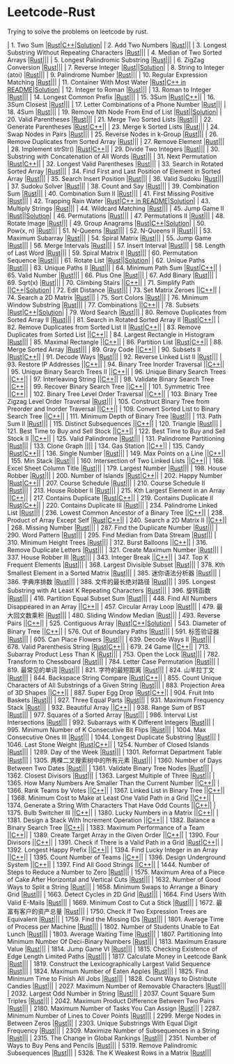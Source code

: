 # Leetcode-Rust 

Trying to solve the problems on leetcode by rust.


| 1. Two Sum |[Rust](./1.%20Two%20Sum/src/main.rs)|[C++](./1.%20Two%20Sum/Solution.cpp)|[Solution](./1.%20Two%20Sum/README.md)|
| 2. Add Two Numbers |[Rust](./2.%20Add%20Two%20Numbers/src/main.rs)|||
| 3. Longest Substring Without Repeating Characters |[Rust](./3.%20Longest%20Substring%20Without%20Repeating%20Characters/src/main.rs)|||
| 4. Median of Two Sorted Arrays |[Rust](./4.%20Median%20of%20Two%20Sorted%20Arrays/src/main.rs)|||
| 5. Longest Palindromic Substring |[Rust](./5.%20Longest%20Palindromic%20Substring/src/main.rs)|||
| 6. ZigZag Conversion |[Rust](./6.%20ZigZag%20Conversion/src/main.rs)|||
| 7. Reverse Integer |[Rust](./7.%20Reverse%20Integer/src/main.rs)||[Solution](./7.%20Reverse%20Integer/README.md)|
| 8. String to Integer (atoi) |[Rust](./8.%20String%20to%20Integer%20(atoi)/src/main.rs)|||
| 9. Palindrome Number |[Rust](./9.%20Palindrome%20Number/src/main.rs)|||
| 10. Regular Expression Matching |[Rust](./10.%20Regular%20Expression%20Matching/src/main.rs)|||
| 11. Container With Most Water |[Rust](./11.%20Container%20With%20Most%20Water/src/main.rs)|[C++ in README](./11.%20Container%20With%20Most%20Water/REAMDE.md)|[Solution](./11.%20Container%20With%20Most%20Water/REAMDE.md)|
| 12. Integer to Roman |[Rust](./12.%20Integer%20to%20Roman/src/main.rs)|||
| 13. Roman to Integer |[Rust](./13.%20Roman%20to%20Integer/src/main.rs)|||
| 14. Longest Common Prefix |[Rust](./14.%20Longest%20Common%20Prefix/src/main.rs)|||
| 15. 3Sum |[Rust](./15.%203Sum/src/main.rs)|[C++](./15.%203Sum/Solution.cpp)||
| 16. 3Sum Closest |[Rust](./16.%203Sum%20Closest/src/main.rs)|||
| 17. Letter Combinations of a Phone Number |[Rust](./17.%20Letter%20Combinations%20of%20a%20Phone%20Number/src/main.rs)|||
| 18. 4Sum |[Rust](./18.%204Sum/src/main.rs)|||
| 19. Remove Nth Node From End of List |[Rust](./19.%20Remove%20Nth%20Node%20From%20End%20of%20List/src/main.rs)||[Solution](./19.%20Remove%20Nth%20Node%20From%20End%20of%20List/README.md)|
| 20. Valid Parentheses |[Rust](./20.%20Valid%20Parentheses/src/main.rs)|||
| 21. Merge Two Sorted Lists |[Rust](./21.%20Merge%20Two%20Sorted%20Lists/src/main.rs)|||
| 22. Generate Parentheses |[Rust](./22.%20Generate%20Parentheses/src/main.rs)|[C++](./22.%20Generate%20Parentheses/Solution.cpp)||
| 23. Merge k Sorted Lists |[Rust](./23.%20Merge%20k%20Sorted%20Lists/src/main.rs)|||
| 24. Swap Nodes in Pairs |[Rust](./24.%20Swap%20Nodes%20in%20Pairs/src/main.rs)|||
| 25. Reverse Nodes in k-Group |[Rust](./25.%20Reverse%20Nodes%20in%20k-Group/src/main.rs)|||
| 26. Remove Duplicates from Sorted Array |[Rust](./26.%20Remove%20Duplicates%20from%20Sorted%20Array/src/main.rs)|||
| 27. Remove Element |[Rust](./27.%20Remove%20Element/src/main.rs)|||
| 28. Implement strStr() |[Rust](./28.%20Implement%20strStr()/src/main.rs)|[C++](./28.%20Implement%20strStr()/Solution.cpp)||
| 29. Divide Two Integers |[Rust](./29.%20Divide%20Two%20Integers/src/main.rs)|||
| 30. Substring with Concatenation of All Words |[Rust](./30.%20Substring%20with%20Concatenation%20of%20All%20Words/src/main.rs)|||
| 31. Next Permutation |[Rust](./31.%20Next%20Permutation/src/main.rs)|[C++](./31.%20Next%20Permutation/Solution.cpp)||
| 32. Longest Valid Parentheses |[Rust](./32.%20Longest%20Valid%20Parentheses/src/main.rs)|||
| 33. Search in Rotated Sorted Array |[Rust](./33.%20Search%20in%20Rotated%20Sorted%20Array/src/main.rs)|||
| 34. Find First and Last Position of Element in Sorted Array |[Rust](./34.%20Find%20First%20and%20Last%20Position%20of%20Element%20in%20Sorted%20Array/src/main.rs)|||
| 35. Search Insert Position |[Rust](./35.%20Search%20Insert%20Position/src/main.rs)|||
| 36. Valid Sudoku |[Rust](./36.%20Valid%20Sudoku/src/main.rs)|||
| 37. Sudoku Solver |[Rust](./37.%20Sudoku%20Solver/src/main.rs)|||
| 38. Count and Say |[Rust](./38.%20Count%20and%20Say/src/main.rs)|||
| 39. Combination Sum |[Rust](./39.%20Combination%20Sum/src/main.rs)|||
| 40. Combination Sum II |[Rust](./40.%20Combination%20Sum%20II/src/main.rs)|||
| 41. First Missing Positive |[Rust](./41.%20First%20Missing%20Positive/src/main.rs)|||
| 42. Trapping Rain Water |[Rust](./42.%20Trapping%20Rain%20Water/src/main.rs)|[C++ in README](./42.%20Trapping%20Rain%20Water/README.md)|[Solution](./42.%20Trapping%20Rain%20Water/README.md)|
| 43. Multiply Strings |[Rust](./43.%20Multiply%20Strings/src/main.rs)|||
| 44. Wildcard Matching |[Rust](./44.%20Wildcard%20Matching/src/main.rs)|||
| 45. Jump Game II |[Rust](./45.%20Jump%20Game%20II/src/main.rs)||[Solution](./45.%20Jump%20Game%20II/README.md)|
| 46. Permutations |[Rust](./46.%20Permutations/src/main.rs)|||
| 47. Permutations II |[Rust](./47.%20Permutations%20II/src/main.rs)|||
| 48. Rotate Image |[Rust](./48.%20Rotate%20Image/src/main.rs)|||
| 49. Group Anagrams |[Rust](./49.%20Group%20Anagrams/src/main.rs)|[C++](./49.%20Group%20Anagrams/Solution.cpp)|[Solution](./49.%20Group%20Anagrams/README.md)|
| 50. Pow(x, n) |[Rust](./50.%20Pow(x,%20n)/src/main.rs)|||
| 51. N-Queens |[Rust](./51.%20N-Queens/src/main.rs)|||
| 52. N-Queens II |[Rust](./52.%20N-Queens%20II/src/main.rs)|||
| 53. Maximum Subarray |[Rust](./53.%20Maximum%20Subarray/src/main.rs)|||
| 54. Spiral Matrix |[Rust](./54.%20Spiral%20Matrix/src/main.rs)|||
| 55. Jump Game |[Rust](./55.%20Jump%20Game/src/main.rs)|||
| 56. Merge Intervals |[Rust](./Merge%20Intervals/56.%20Merge%20Intervals/src/main.rs)|||
| 57. Insert Interval |[Rust](./Merge%20Intervals/57.%20Insert%20Interval/src/main.rs)|||
| 58. Length of Last Word |[Rust](./58.%20Length%20of%20Last%20Word/src/main.rs)|||
| 59. Spiral Matrix II |[Rust](./59.%20Spiral%20Matrix%20II/src/main.rs)|||
| 60. Permutation Sequence |[Rust](./60.%20Permutation%20Sequence/src/main.rs)|||
| 61. Rotate List |[Rust](./61.%20Rotate%20List/src/main.rs)||[Solution](./61.%20Rotate%20List/README.md)|
| 62. Unique Paths |[Rust](./62.%20Unique%20Paths/src/main.rs)|||
| 63. Unique Paths II |[Rust](./63.%20Unique%20Paths%20II/src/main.rs)|||
| 64. Minimum Path Sum |[Rust](./64.%20Minimum%20Path%20Sum/src/main.rs)|[C++](./64.%20Minimum%20Path%20Sum/Solution.cpp)||
| 65. Valid Number |[Rust](./65.%20Valid%20Number/src/main.rs)|||
| 66. Plus One |[Rust](./66.%20Plus%20One/src/main.rs)|||
| 67. Add Binary |[Rust](./67.%20Add%20Binary/src/main.rs)|||
| 69. Sqrt(x) |[Rust](./69.%20Sqrt(x)/src/main.rs)|||
| 70. Climbing Stairs ||[C++](./70.%20Climbing%20Stairs/Solution.cpp)||
| 71. Simplify Path ||[C++](./71.%20Simplify%20Path/Solution.cpp)|[Solution](./71.%20Simplify%20Path/README.md)|
| 72. Edit Distance |[Rust](./72.%20Edit%20Distance/src/main.rs)|||
| 73. Set Matrix Zeroes ||[C++](./73.%20Set%20Matrix%20Zeroes/Solution.cpp)||
| 74. Search a 2D Matrix |[Rust](./74.%20Search%20a%202D%20Matrix/src/main.rs)|||
| 75. Sort Colors |[Rust](./Two%20Pointers/75.%20Sort%20Colors/src/main.rs)|||
| 76. Minimum Window Substring |[Rust](./Sliding%20Window/76.%20Minimum%20Window%20Substring/src/main.rs)|||
| 77. Combinations ||[C++](./77.%20Combinations/Solution.cpp)||
| 78. Subsets |[Rust](./78.%20Subsets/src/main.rs)|[C++](./78.%20Subsets/Solution.cpp)|[Solution](./78.%20Subsets/README.md)|
| 79. Word Search |[Rust](./79.%20Word%20Search/src/main.rs)|||
| 80. Remove Duplicates from Sorted Array II |[Rust](./80.%20Remove%20Duplicates%20from%20Sorted%20Array%20II/src/main.rs)|||
| 81. Search in Rotated Sorted Array II |[Rust](./81.%20Search%20in%20Rotated%20Sorted%20Array%20II/src/main.rs)|[C++](./81.%20Search%20in%20Rotated%20Sorted%20Array%20II/Solution.cpp)||
| 82. Remove Duplicates from Sorted List II |[Rust](./82.%20Remove%20Duplicates%20from%20Sorted%20List%20II/src/main.rs)|[C++](./82.%20Remove%20Duplicates%20from%20Sorted%20List%20II/Solution.cpp)||
| 83. Remove Duplicates from Sorted List ||[C++](./83.%20Remove%20Duplicates%20from%20Sorted%20List/Solution.cpp)||
| 84. Largest Rectangle in Histogram |[Rust](./84.%20Largest%20Rectangle%20in%20Histogram/src/main.rs)|||
| 85. Maximal Rectangle ||[C++](./85.%20Maximal%20Rectangle/Solution.cpp)||
| 86. Partition List |[Rust](./86.%20Partition%20List/src/main.rs)|[C++](./86.%20Partition%20List/Solution.cpp)||
| 88. Merge Sorted Array |[Rust](./88.%20Merge%20Sorted%20Array/src/main.rs)|||
| 89. Gray Code ||[C++](./89.%20Gray%20Code/Solution.cpp)||
| 90. Subsets II |[Rust](./90.%20Subsets%20II/src/main.rs)|[C++](./90.%20Subsets%20II/Solution.cpp)||
| 91. Decode Ways |[Rust](./91.%20Decode%20Ways/src/main.rs)|||
| 92. Reverse Linked List II |[Rust](./92.%20Reverse%20Linked%20List%20II/src/main.rs)|||
| 93. Restore IP Addresses ||[C++](./93.%20Restore%20IP%20Addresses/Solution.cpp)||
| 94. Binary Tree Inorder Traversal ||[C++](./94.%20Binary%20Tree%20Inorder%20Traversal/Solution.cpp)||
| 95. Unique Binary Search Trees II ||[C++](./95.%20Unique%20Binary%20Search%20Trees%20II/Solution.cpp)||
| 96. Unique Binary Search Trees ||[C++](./96.%20Unique%20Binary%20Search%20Trees/Solution.cpp)||
| 97. Interleaving String ||[C++](./97.%20Interleaving%20String/Solution.cpp)||
| 98. Validate Binary Search Tree ||[C++](./98.%20Validate%20Binary%20Search%20Tree/Solution.cpp)||
| 99. Recover Binary Search Tree ||[C++](./99.%20Recover%20Binary%20Search%20Tree/Solution.cpp)||
| 101. Symmetric Tree ||[C++](./101.%20Symmetric%20Tree/Solution.cpp)||
| 102. Binary Tree Level Order Traversal ||[C++](./102.%20Binary%20Tree%20Level%20Order%20Traversal/Solution.cpp)||
| 103. Binary Tree Zigzag Level Order Traversal |[Rust](./Tree/103.%20Binary%20Tree%20Zigzag%20Level%20Order%20Traversal/src/main.rs)|||
| 105. Construct Binary Tree from Preorder and Inorder Traversal ||[C++](./105.%20Construct%20Binary%20Tree%20from%20Preorder%20and%20Inorder%20Traversal/Solution.cpp)||
| 109. Convert Sorted List to Binary Search Tree ||[C++](./109.%20Convert%20Sorted%20List%20to%20Binary%20Search%20Tree/Solution.cpp)||
| 111. Minimum Depth of Binary Tree |[Rust](./Tree/111.%20Minimum%20Depth%20of%20Binary%20Tree/src/main.rs)|||
| 113. Path Sum II |[Rust](./Tree/113.%20Path%20Sum%20II/src/main.rs)|||
| 115. Distinct Subsequences ||[C++](./115.%20Distinct%20Subsequences/Solution.cpp)||
| 120. Triangle |[Rust](./120.%20Triangle/src/main.rs)|||
| 121. Best Time to Buy and Sell Stock ||[C++](./121.%20Best%20Time%20to%20Buy%20and%20Sell%20Stock/Solution.cpp)||
| 122. Best Time to Buy and Sell Stock II ||[C++](./122.%20Best%20Time%20to%20Buy%20and%20Sell%20Stock%20II/Solution.cpp)||
| 125. Valid Palindrome |[Rust](./125.%20Valid%20Palindrome/src/main.rs)|||
| 131. Palindrome Partitioning |[Rust](./131.%20Palindrome%20Partitioning/src/main.rs)|||
| 133. Clone Graph ||||
| 134. Gas Station ||[C++](./134.%20Gas%20Station/Solution.cpp)||
| 135. Candy |[Rust](./135.%20Candy/src/main.rs)|[C++](./135.%20Candy/Solution.cpp)||
| 136. Single Number |[Rust](./136.%20Single%20Number/src/main.rs)|||
| 149. Max Points on a Line ||[C++](./149.%20Max%20Points%20on%20a%20Line/Solution.cpp)||
| 155. Min Stack |[Rust](./155.%20Min%20Stack/src/main.rs)|||
| 160. Intersection of Two Linked Lists ||[C++](./160.%20Intersection%20of%20Two%20Linked%20Lists/Solution.cpp)||
| 168. Excel Sheet Column Title |[Rust](./168.%20Excel%20Sheet%20Column%20Title/src/main.rs)|||
| 179. Largest Number |[Rust](./179.%20Largest%20Number/src/main.rs)|||
| 198. House Robber |[Rust](./198.%20House%20Robber/src/main.rs)|||
| 200. Number of Islands |[Rust](./200.%20Number%20of%20Islands/src/main.rs)|[C++](./200.%20Number%20of%20Islands/Solution.cpp)||
| 202. Happy Number |[Rust](./Two%20Pointers/202.%20Happy%20Number/src/main.rs)|[C++](./Two%20Pointers/202.%20Happy%20Number/Solution.cpp)||
| 207. Course Schedule |[Rust](./Topological%20Sort/207.%20Course%20Schedule/src/main.rs)|||
| 210. Course Schedule II |[Rust](./Topological%20Sort/210.%20Course%20Schedule%20II/src/main.rs)|||
| 213. House Robber II |[Rust](./213.%20House%20Robber%20II/src/main.rs)|||
| 215. Kth Largest Element in an Array ||[C++](./215.%20Kth%20Largest%20Element%20in%20an%20Array/Solution.cpp)||
| 217. Contains Duplicate |[Rust](./217.%20Contains%20Duplicate/src/main.rs)|[C++](./217.%20Contains%20Duplicate/Solution.cpp)||
| 219. Contains Duplicate II |[Rust](./219.%20Contains%20Duplicate%20II/src/main.rs)|[C++](./219.%20Contains%20Duplicate%20II/Solution.cpp)||
| 220. Contains Duplicate III |[Rust](./220.%20Contains%20Duplicate%20III/src/main.rs)|||
| 234. Palindrome Linked List |[Rust](./Two%20Pointers/234.%20Palindrome%20Linked%20List/src/main.rs)|||
| 236. Lowest Common Ancestor of a Binary Tree ||[C++](./Tree/236.%20Lowest%20Common%20Ancestor%20of%20a%20Binary%20Tree/Solution.cpp)||
| 238. Product of Array Except Self |[Rust](./238.%20Product%20of%20Array%20Except%20Self/src/main.rs)|[C++](./238.%20Product%20of%20Array%20Except%20Self/Solution.cpp)||
| 240. Search a 2D Matrix II ||[C++](./240.%20Search%20a%202D%20Matrix%20II/Solution.cpp)||
| 268. Missing Number |[Rust](./Cyclic%20Sort/268.%20Missing%20Number/src/main.rs)|||
| 287. Find the Duplicate Number |[Rust](./Cyclic%20Sort/287.%20Find%20the%20Duplicate%20Number/src/main.rs)|||
| 290. Word Pattern |[Rust](./290.%20Word%20Pattern/src/main.rs)|||
| 295. Find Median from Data Stream |[Rust](./Two%20Heaps/295.%20Find%20Median%20from%20Data%20Stream/src/main.rs)|||
| 310. Minimum Height Trees |[Rust](./Topological%20Sort/310.%20Minimum%20Height%20Trees/src/main.rs)|||
| 312. Burst Balloons ||[C++](./312.%20Burst%20Balloons/Solution.cpp)||
| 316. Remove Duplicate Letters |[Rust](./316.%20Remove%20Duplicate%20Letters/src/main.rs)|||
| 321. Create Maximum Number |[Rust](./Dynamic%20Programming/321.%20Create%20Maximum%20Number/src/main.rs)|||
| 337. House Robber III |[Rust](./337.%20House%20Robber%20III/src/main.rs)|||
| 343. Integer Break ||[C++](./343.%20Integer%20Break/Solution.cpp)||
| 347. Top K Frequent Elements |[Rust](./347.%20Top%20K%20Frequent%20Elements/src/main.rs)|||
| 368. Largest Divisible Subset |[Rust](./368.%20Largest%20Divisible%20Subset/src/main.rs)|||
| 378. Kth Smallest Element in a Sorted Matrix |[Rust](./378.%20Kth%20Smallest%20Element%20in%20a%20Sorted%20Matrix/src/main.rs)|||
| 385. 迷你语法分析器 |[Rust](./cn/385.%20迷你语法分析器/src/main.rs)|||
| 386. 字典序排数 |[Rust](./cn/386.%20字典序排数/src/main.rs)|||
| 388. 文件的最长绝对路径 |[Rust](./cn/388.%20文件的最长绝对路径/src/main.rs)|||
| 395. Longest Substring with At Least K Repeating Characters |[Rust](./Sliding%20Window/395.%20Longest%20Substring%20with%20At%20Least%20K%20Repeating%20Characters/src/main.rs)|||
| 396. 旋转函数 |[Rust](./cn/396.%20旋转函数/src/main.rs)|||
| 416. Partition Equal Subset Sum |[Rust](./416.%20Partition%20Equal%20Subset%20Sum/src/main.rs)|||
| 448. Find All Numbers Disappeared in an Array ||[C++](./448.%20Find%20All%20Numbers%20Disappeared%20in%20an%20Array/Solution.cpp)||
| 457. Circular Array Loop |[Rust](./Two%20Pointers/457.%20Circular%20Array%20Loop/src/main.rs)|||
| 479. 最大回文数乘积 |[Rust](./cn/479.%20最大回文数乘积/src/main.rs)|||
| 480. Sliding Window Median |[Rust](./Two%20Heaps/480.%20Sliding%20Window%20Median/src/main.rs)|||
| 493. Reverse Pairs ||[C++](./493.%20Reverse%20Pairs/Solution.cpp)||
| 525. Contiguous Array |[Rust](./525.%20Contiguous%20Array/src/main.rs)|[C++](./525.%20Contiguous%20Array/Solution.cpp)|[Solution](./525.%20Contiguous%20Array/README.md)|
| 543. Diameter of Binary Tree ||[C++](./543.%20Diameter%20of%20Binary%20Tree/Solution.cpp)||
| 576. Out of Boundary Paths |[Rust](./576.%20Out%20of%20Boundary%20Paths/src/main.rs)|||
| 591. 标签验证器 |[Rust](./cn/591.%20标签验证器/src/main.rs)|||
| 605. Can Place Flowers |[Rust](./605.%20Can%20Place%20Flowers/src/main.rs)|||
| 639. Decode Ways II |[Rust](./639.%20Decode%20Ways%20II/src/main.rs)|||
| 678. Valid Parenthesis String |[Rust](./678.%20Valid%20Parenthesis%20String/src/main.rs)|[C++](./678.%20Valid%20Parenthesis%20String/Solution.cpp)||
| 679. 24 Game ||[C++](./679.%2024%20Game/Solution.cpp)||
| 713. Subarray Product Less Than K |[Rust](./Two%20Pointers/713.%20Subarray%20Product%20Less%20Than%20K/src/main.rs)|||
| 753. Open the Lock |[Rust](./753.%20Open%20the%20Lock/src/main.rs)|||
| 782. Transform to Chessboard |[Rust](./782.%20Transform%20to%20Chessboard/src/main.rs)|||
| 784. Letter Case Permutation |[Rust](./784.%20Letter%20Case%20Permutation/src/main.rs)|||
| 819. 最常见的单词 |[Rust](./cn/819.%20最常见的单词/src/main.rs)|||
| 821. 字符的最短距离 |[Rust](./cn/821.%20字符的最短距离/src/main.rs)|||
| 824. 山羊拉丁文 |[Rust](./cn/824.%20山羊拉丁文/src/main.rs)|||
| 844. Backspace String Compare |[Rust](./Two%20Pointers/844.%20Backspace%20String%20Compare/src/main.rs)|[C++](./Two%20Pointers/844.%20Backspace%20String%20Compare/Solution.cpp)||
| 855. Count Unique Characters of All Substrings of a Given String |[Rust](./855.%20Count%20Unique%20Characters%20of%20All%20Substrings%20of%20a%20Given%20String/src/main.rs)|||
| 883. Projection Area of 3D Shapes ||[C++](./883.%20Projection%20Area%20of%203D%20Shapes/Solution.cpp)||
| 887. Super Egg Drop |[Rust](./Dynamic%20Programming/887.%20Super%20Egg%20Drop/src/main.rs)|[C++](./Dynamic%20Programming/887.%20Super%20Egg%20Drop/Solution.cpp)||
| 904. Fruit Into Baskets |[Rust](./Sliding%20Window/904.%20Fruit%20Into%20Baskets/src/main.rs)|||
| 927. Three Equal Parts |[Rust](./927.%20Three%20Equal%20Parts/src/main.rs)|||
| 931. Maximum Frequency Stack |[Rust](./931.%20Maximum%20Frequency%20Stack/src/main.rs)|||
| 932. Beautiful Array ||[C++](./932.%20Beautiful%20Array/Solution.cpp)||
| 938. Range Sum of BST |[Rust](./Tree/938.%20Range%20Sum%20of%20BST/src/main.rs)|||
| 977. Squares of a Sorted Array |[Rust](./Two%20Pointers/977.%20Squares%20of%20a%20Sorted%20Array/src/main.rs)|||
| 986. Interval List Intersections |[Rust](./Merge%20Intervals/986.%20Interval%20List%20Intersections/src/main.rs)|||
| 992. Subarrays with K Different Integers |[Rust](./Sliding%20Window/992.%20Subarrays%20with%20K%20Different%20Integers/src/main.rs)|||
| 995. Minimum Number of K Consecutive Bit Flips |[Rust](./995.%20Minimum%20Number%20of%20K%20Consecutive%20Bit%20Flips/src/main.rs)|||
| 1004. Max Consecutive Ones III |[Rust](./1004.%20Max%20Consecutive%20Ones%20III/src/main.rs)|||
| 1044. Longest Duplicate Substring |[Rust](./1044.%20Longest%20Duplicate%20Substring/src/main.rs)|||
| 1046. Last Stone Weight |[Rust](./1046.%20Last%20Stone%20Weight/src/main.rs)|[C++](./1046.%20Last%20Stone%20Weight/Solution.cpp)||
| 1254. Number of Closed Islands |[Rust](./1254.%20Number%20of%20Closed%20Islands/src/main.rs)|||
| 1289. Day of the Week |[Rust](./1289.%20Day%20of%20the%20Week/src/main.rs)|||
| 1301. Reformat Department Table |[Rust](./1301.%20Reformat%20Department%20Table/src/main.rs)|||
| 1305. 两棵二叉搜索树中的所有元素 |[Rust](./cn/1305.%20两棵二叉搜索树中的所有元素/src/main.rs)|||
| 1360. Number of Days Between Two Dates |[Rust](./Weekly%20Contest%20177/1360.%20Number%20of%20Days%20Between%20Two%20Dates/src/main.rs)|||
| 1361. Validate Binary Tree Nodes |[Rust](./Weekly%20Contest%20177/1361.%20Validate%20Binary%20Tree%20Nodes/src/main.rs)|||
| 1362. Closest Divisors |[Rust](./Weekly%20Contest%20177/1362.%20Closest%20Divisors/src/main.rs)|||
| 1363. Largest Multiple of Three |[Rust](./Weekly%20Contest%20177/1363.%20Largest%20Multiple%20of%20Three/src/main.rs)|||
| 1365. How Many Numbers Are Smaller Than the Current Number ||[C++](./Weekly%20Contest%20178/1365.%20How%20Many%20Numbers%20Are%20Smaller%20Than%20the%20Current%20Number/Solution.cpp)||
| 1366. Rank Teams by Votes ||[C++](./Weekly%20Contest%20178/1366.%20Rank%20Teams%20by%20Votes/Solution.cpp)||
| 1367. Linked List in Binary Tree ||[C++](./Weekly%20Contest%20178/1367.%20Linked%20List%20in%20Binary%20Tree/Solution.cpp)||
| 1368. Minimum Cost to Make at Least One Valid Path in a Grid ||[C++](./Weekly%20Contest%20178/1368.%20Minimum%20Cost%20to%20Make%20at%20Least%20One%20Valid%20Path%20in%20a%20Grid/Solution.cpp)||
| 1374. Generate a String With Characters That Have Odd Counts ||[C++](./Weekly%20Contest%20179/1374.%20Generate%20a%20String%20With%20Characters%20That%20Have%20Odd%20Counts/Solution.cpp)||
| 1375. Bulb Switcher III ||[C++](./Weekly%20Contest%20179/1375.%20Bulb%20Switcher%20III/Solution.cpp)||
| 1380. Lucky Numbers in a Matrix ||[C++](./Weekly%20Contest%20180/1380.%20Lucky%20Numbers%20in%20a%20Matrix/Solution.cpp)||
| 1381. Design a Stack With Increment Operation ||[C++](./Weekly%20Contest%20180/1381.%20Design%20a%20Stack%20With%20Increment%20Operation/Solution.cpp)||
| 1382. Balance a Binary Search Tree ||[C++](./Weekly%20Contest%20180/1382.%20Balance%20a%20Binary%20Search%20Tree/Solution.cpp)||
| 1383. Maximum Performance of a Team ||[C++](./Weekly%20Contest%20180/1383.%20Maximum%20Performance%20of%20a%20Team/Solution.cpp)||
| 1389. Create Target Array in the Given Order ||[C++](./Weekly%20Contest%20181/1389.%20Create%20Target%20Array%20in%20the%20Given%20Order/Solution.cpp)||
| 1390. Four Divisors ||[C++](./Weekly%20Contest%20181/1390.%20Four%20Divisors/Solution.cpp)||
| 1391. Check if There is a Valid Path in a Grid |[Rust](./Weekly%20Contest%20181/1391.%20Check%20if%20There%20is%20a%20Valid%20Path%20in%20a%20Grid/src/main.rs)|[C++](./Weekly%20Contest%20181/1391.%20Check%20if%20There%20is%20a%20Valid%20Path%20in%20a%20Grid/Solution.cpp)||
| 1392. Longest Happy Prefix ||[C++](./Weekly%20Contest%20181/1392.%20Longest%20Happy%20Prefix/Solution.cpp)||
| 1394. Find Lucky Integer in an Array ||[C++](./Weekly%20Contest%20182/1394.%20Find%20Lucky%20Integer%20in%20an%20Array/Solution.cpp)||
| 1395. Count Number of Teams ||[C++](./Weekly%20Contest%20182/1395.%20Count%20Number%20of%20Teams/Solution.cpp)||
| 1396. Design Underground System ||[C++](./Weekly%20Contest%20182/1396.%20Design%20Underground%20System/Solution.cpp)||
| 1397. Find All Good Strings ||[C++](./Weekly%20Contest%20182/1397.%20Find%20All%20Good%20Strings/Solution.cpp)||
| 1444. Number of Steps to Reduce a Number to Zero |[Rust](./1444.%20Number%20of%20Steps%20to%20Reduce%20a%20Number%20to%20Zero/src/main.rs)|||
| 1575. Maximum Area of a Piece of Cake After Horizontal and Vertical Cuts |[Rust](./1575.%20Maximum%20Area%20of%20a%20Piece%20of%20Cake%20After%20Horizontal%20and%20Vertical%20Cuts/src/main.rs)|||
| 1632. Number of Good Ways to Split a String |[Rust](./1632.%20Number%20of%20Good%20Ways%20to%20Split%20a%20String/src/main.rs)|||
| 1658. Minimum Swaps to Arrange a Binary Grid |[Rust](./1658.%20Minimum%20Swaps%20to%20Arrange%20a%20Binary%20Grid/src/main.rs)|||
| 1663. Detect Cycles in 2D Grid |[Rust](./1663.%20Detect%20Cycles%20in%202D%20Grid/src/main.rs)|||
| 1664. Find Users With Valid E-Mails |[Rust](./1664.%20Find%20Users%20With%20Valid%20E-Mails/src/main.rs)|||
| 1669. Minimum Cost to Cut a Stick |[Rust](./1669.%20Minimum%20Cost%20to%20Cut%20a%20Stick/src/main.rs)|||
| 1672. 最富有客户的资产总量 |[Rust](./cn/1672.%20最富有客户的资产总量/src/main.rs)|||
| 1750. Check If Two Expression Trees are Equivalent |[Rust](./1750.%20Check%20If%20Two%20Expression%20Trees%20are%20Equivalent/src/main.rs)|||
| 1759. Find the Missing IDs |[Rust](./1759.%20Find%20the%20Missing%20IDs/src/main.rs)|||
| 1801. Average Time of Process per Machine |[Rust](./1801.%20Average%20Time%20of%20Process%20per%20Machine/src/main.rs)|||
| 1802. Number of Students Unable to Eat Lunch |[Rust](./1802.%20Number%20of%20Students%20Unable%20to%20Eat%20Lunch/src/main.rs)|||
| 1803. Average Waiting Time |[Rust](./1803.%20Average%20Waiting%20Time/src/main.rs)|||
| 1807. Partitioning Into Minimum Number Of Deci-Binary Numbers |[Rust](./1807.%20Partitioning%20Into%20Minimum%20Number%20Of%20Deci-Binary%20Numbers/src/main.rs)|||
| 1813. Maximum Erasure Value |[Rust](./1813.%20Maximum%20Erasure%20Value/src/main.rs)|||
| 1814. Jump Game VI |[Rust](./1814.%20Jump%20Game%20VI/src/main.rs)|||
| 1815. Checking Existence of Edge Length Limited Paths |[Rust](./1815.%20Checking%20Existence%20of%20Edge%20Length%20Limited%20Paths/src/main.rs)|||
| 1817. Calculate Money in Leetcode Bank |[Rust](./1817.%20Calculate%20Money%20in%20Leetcode%20Bank/src/main.rs)|||
| 1819. Construct the Lexicographically Largest Valid Sequence |[Rust](./1819.%20Construct%20the%20Lexicographically%20Largest%20Valid%20Sequence/src/main.rs)|||
| 1824. Maximum Number of Eaten Apples |[Rust](./1824.%20Maximum%20Number%20of%20Eaten%20Apples/src/main.rs)|||
| 1825. Find Minimum Time to Finish All Jobs |[Rust](./1825.%20Find%20Minimum%20Time%20to%20Finish%20All%20Jobs/src/main.rs)|||
| 1828. Count Ways to Distribute Candies |[Rust](./1828.%20Count%20Ways%20to%20Distribute%20Candies/src/main.rs)|||
| 2027. Maximum Number of Removable Characters |[Rust](./2027.%20Maximum%20Number%20of%20Removable%20Characters/src/main.rs)|||
| 2032. Largest Odd Number in String |[Rust](./2032.%20Largest%20Odd%20Number%20in%20String/src/main.rs)|||
| 2037. Count Square Sum Triples |[Rust](./2037.%20Count%20Square%20Sum%20Triples/src/main.rs)|||
| 2042. Maximum Product Difference Between Two Pairs |[Rust](./2042.%20Maximum%20Product%20Difference%20Between%20Two%20Pairs/src/main.rs)|||
| 2180. Maximum Number of Tasks You Can Assign |[Rust](./2180.%20Maximum%20Number%20of%20Tasks%20You%20Can%20Assign/src/main.rs)|||
| 2287. Minimum Number of Lines to Cover Points |[Rust](./2287.%20Minimum%20Number%20of%20Lines%20to%20Cover%20Points/src/main.rs)|||
| 2299. Merge Nodes in Between Zeros |[Rust](./2299.%20Merge%20Nodes%20in%20Between%20Zeros/src/main.rs)|||
| 2303. Unique Substrings With Equal Digit Frequency |[Rust](./2303.%20Unique%20Substrings%20With%20Equal%20Digit%20Frequency/src/main.rs)|||
| 2309. Maximize Number of Subsequences in a String |[Rust](./2309.%20Maximize%20Number%20of%20Subsequences%20in%20a%20String/src/main.rs)|||
| 2315. The Change in Global Rankings |[Rust](./2315.%20The%20Change%20in%20Global%20Rankings/src/main.rs)|||
| 2351. Number of Ways to Buy Pens and Pencils |[Rust](./2351.%20Number%20of%20Ways%20to%20Buy%20Pens%20and%20Pencils/src/main.rs)|||
| 5319. Remove Palindromic Subsequences |[Rust](./Weekly%20Contest%20173/5319.%20Remove%20Palindromic%20Subsequences/src/main.rs)|||
| 5328. The K Weakest Rows in a Matrix |[Rust](./Weekly%20Contest%20174/5328.%20The%20K%20Weakest%20Rows%20in%20a%20Matrix/src/main.rs)|||
